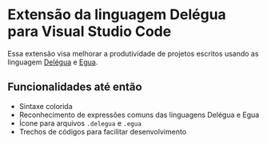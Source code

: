 # Extensão da linguagem Delégua para Visual Studio Code

Essa extensão visa melhorar a produtividade de projetos escritos usando as linguagem [Delégua](https://github.com/DesignLiquido/delegua) e [Egua](https://egua.tech). 

## Funcionalidades até então

- Sintaxe colorida
- Reconhecimento de expressões comuns das linguagens Delégua e Egua
- Ícone para arquivos `.delegua` e `.egua`
- Trechos de códigos para facilitar desenvolvimento

